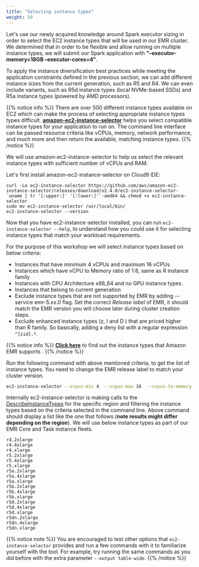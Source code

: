 ```yaml
---
title: "Selecting instance types"
weight: 50
---
```


Let's use our newly acquired knowledge around Spark executor sizing in order to select the EC2 instance types that will be used in our EMR cluster. We determined that in order to be flexible and allow running on multiple instance types, we will submit our Spark application with **"–executor-memory=18GB –executor-cores=4"**.

To apply the instance diversification best practices while meeting the application constraints defined in the previous section, we can add different instance sizes from the current generation, such as R5 and R4. We can even include variants, such as R5d instance types (local NVMe-based SSDs) and R5a instance types (powered by AMD processors).

{{% notice info %}}
There are over 500 different instance types available on EC2 which can make the process of selecting appropriate instance types types difficult. **[amazon-ec2-instance-selector](https://github.com/aws/amazon-ec2-instance-selector)** helps you select compatible instance types for your application to run on. The command line interface can be passed resource criteria like vCPUs, memory, network performance, and much more and then return the available, matching instance types.
{{% /notice %}}

We will use amazon-ec2-instance-selector to help us select the relevant instance
types with sufficient number of vCPUs and RAM.

Let's first install amazon-ec2-instance-selector on Cloud9 IDE:

```
curl -Lo ec2-instance-selector https://github.com/aws/amazon-ec2-instance-selector/releases/download/v2.4.0/ec2-instance-selector-`uname | tr '[:upper:]' '[:lower:]'`-amd64 && chmod +x ec2-instance-selector
sudo mv ec2-instance-selector /usr/local/bin/
ec2-instance-selector --version
```

Now that you have ec2-instance-selector installed, you can run `ec2-instance-selector --help`, to understand how you could use it for selecting instance types that match your workload requirements.

For the purpose of this workshop we will select instance types based on below criteria:

 * Instances that have minimum 4 vCPUs and maximum 16 vCPUs  
 * Instances which have vCPU to Memory ratio of 1:8, same as R instance family  
 * Instances with CPU Architecture x86_64 and no GPU instance types.  
 * Instances that belong to current generation  
 * Exclude instance types that are not supported by EMR by adding --service emr-5.xx.0 flag. Set the correct *Release label* of EMR, it should match the EMR version you will choose later during cluster creation steps. 
 * Exclude enhanced instance types (z, I and D ) that are priced higher than R family. So basically, adding a deny list with a regular expression `^[zid].*`.

{{% notice info %}}
**[Click here](https://docs.aws.amazon.com/emr/latest/ManagementGuide/emr-supported-instance-types.html)** to find out the instance types that Amazon EMR supports .
{{% /notice %}}

Run the following command with above mentioned criteria, to get the list of instance types. You need to change the EMR release label to match your cluster version.

```bash
ec2-instance-selector --vcpus-min 4  --vcpus-max 16  --vcpus-to-memory-ratio 1:8 --cpu-architecture x86_64 --current-generation --gpus 0 --service emr-5.36.0 --deny-list '^[zid].*'
```

Internally ec2-instance-selector is making calls to the [DescribeInstanceTypes](https://docs.aws.amazon.com/AWSEC2/latest/APIReference/API_DescribeInstanceTypes.html) for the specific region and filtering
the instance types based on the criteria selected in the command line. Above command should display a list like the one that follows (**note results might differ depending on the region**). We will use below instance types as part of our EMR Core and Task instance fleets.

```
r4.2xlarge
r4.4xlarge
r4.xlarge
r5.2xlarge
r5.4xlarge
r5.xlarge
r5a.2xlarge
r5a.4xlarge
r5a.xlarge
r5b.2xlarge
r5b.4xlarge
r5b.xlarge
r5d.2xlarge
r5d.4xlarge
r5d.xlarge
r5dn.2xlarge
r5dn.4xlarge
r5dn.xlarge     
```

{{% notice note %}}
You are encouraged to test other options that `ec2-instance-selector` provides and run a few commands with it to familiarize yourself with the tool.
For example, try running the same commands as you did before with the extra parameter `--output table-wide`.
{{% /notice %}}
